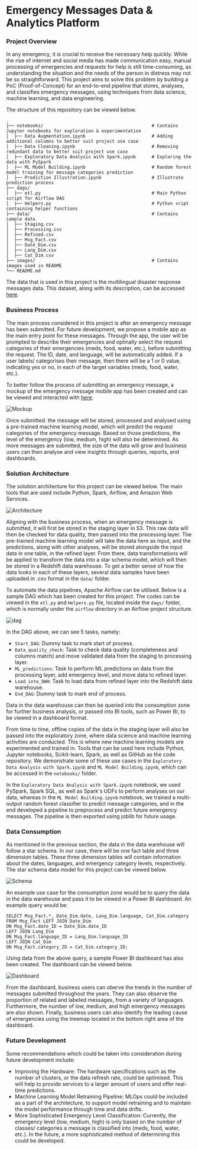 # Emergency Messages Data & Analytics Platform

### Project Overview
In any emergency, it is crucial to receive the necessary help quickly. While the rise of internet and social media has made communication easy, manual processing of emergencies and requests for help is still time-consuming, as understanding the situation and the needs of the person in distress may not be so straightforward. This project aims to solve this problem by building a PoC (Proof-of-Concept) for an end-to-end pipeline that stores, analyses, and classifies emergency messages, using techniques from data science, machine learning, and data engineering.

The structure of this repository can be viewed below.

    .
    ├── notebooks/                                         # Contains Jupyter notebooks for exploration & experimentation
    │  ├── Data Augmentation.ipynb                         # Adding additional columns to better suit project use case
    │  ├── Data Cleaning.ipynb                             # Removing redundant data to better suit project use case
    │  ├── Exploratory Data Analysis with Spark.ipynb      # Exploring the data with PySpark
    │  ├── ML Model Building.ipynb                         # Random forest model training for message categories prediction
    │  ├── Prediction Illustration.ipynb                   # Illustrate prediction process
    ├── dags/
    │  ├── etl.py                                          # Main Python script for Airflow DAG
    │  ├── Helpers.py                                      # Python sript containing helper functions
    ├── data/                                              # Contains sample data
    │  ├── Staging.csv                                     
    │  ├── Processing.csv
    │  ├── Refined.csv   
    │  ├── Msg_Fact.csv                                     
    │  ├── Date_Dim.csv
    │  ├── Lang_Dim.csv 
    │  ├── Cat_Dim.csv 
    ├── images/                                            # Contains images used in README
    └── README.md

The data that is used in this project is the multilingual disaster response messages data. This dataset, along with its description, can be accessed [here](https://www.kaggle.com/datasets/landlord/multilingual-disaster-response-messages).

### Business Process
The main process considered in this project is after an emergency message has been submitted. For future development, we propose a mobile app as the main entry point for these messages. Through the app, the user will be prompted to describe their emergencies and optinally select the request categories of their emergencies (meds, food, water, etc.), before submitting the request. The ID, date, and language, will be automatically added. If a user labels/ categorises their message, then there will be a 1 or 0 value, indicating yes or no, in each of the target variables (meds, food, water, etc.).

To better follow the process of submitting an emergency message, a mockup of the emergency message mobile app has been created and can be viewed and interacted with [here](https://rp.mockplus.com/run/mZjA1toNnZ/lcyvCAMMEB?cps=hide&rps=hide&nav=1&ha=0&la=0&fc=0&dt=iphoneX&out=0&rt=1).

![Mockup](https://github.com/Gianatmaja/Emergency-Messages-Data-Analytics-Platform/blob/main/Images/Screenshot_2022-11-17_at_9.35.33_PM-removebg.png)

Once submitted. the message will be stored, processed and analysed using a pre-trained machine learning model, which will predict the request categories of the emergency message. Based on those predictions, the level of the emergency (low, medium, high) will also be determined. As more messages are submitted, the size of the data will grow and business users can then analyse and view insights through queries, reports, and dashboards.

### Solution Architecture
The solution architecture for this project can be viewed below. The main tools that are used include Python, Spark, Airflow, and Amazon Web Services.

![Architecture](https://github.com/Gianatmaja/Emergency-Messages-Data-Analytics-Platform/blob/main/Images/Picture5.png)

Aligning with the business process, when an emergency message is submitted, it will first be stored in the staging layer in S3. This raw data will then be checked for data quality, then passed into the processing layer. The pre-trained machine learning model will take the data here as input, and the predictions, along with other analyses, will be stored alongside the input data in one table, in the refined layer. From there, data transformations will be applied to transform the data into a star schema model, which will then be stored in a Redshift data warehouse. To get a better sense of how the data looks in each of these layers, several data samples have been uploaded in .csv format in the `data/` folder.

To automate the data pipelines, Apache Airflow can be utilised. Below is a sample DAG which has been created for this project. The codes can be viewed in the `etl.py` and `Helpers.py` file, located inside the `dags/` folder, which is normally under the `airflow` directory in an Airflow project structure.

![dag](https://github.com/Gianatmaja/Emergency-Messages-Data-Analytics-Platform/blob/main/Images/dag.png)

In the DAG above, we can see 5 tasks, namely:
- `Start_DAG`: Dummy task to mark start of process.
- `Data_quality_check`: Task to check data quality (completeness and columns match) and move validated data from the staging to processing layer.
- `ML_predictions`: Task to perform ML predictions on data from the processing layer, add emergency level, and move data to refined layer.
- `Load_into_DWH`: Task to load data from refined layer into the Redshift data warehouse.
- `End_DAG`: Dummy task to mark end of process. 

Data in the data warehouse can then be queried into the consumption zone for further business analysis, or passed into BI tools, such as Power BI, to be viewed in a dashboard format.

From time to time, offline copies of the data in the staging layer will also be passed into the exploratory zone, where data science and machine learning activities are conducted. This is where new machine learning models are experimented and trained in. Tools that can be used here include Python, Jupyter notebooks, Scikit-learn, Spark, as well as GitHub as the code repository. We demonstrate some of these use cases in the `Exploratory Data Analysis with Spark.ipynb` and `ML Model Building.ipynb`, which can be accessed in the `notebooks/` folder. 

In the `Exploratory Data Analysis with Spark.ipynb` notebook, we used PySpark, Spark SQL, as well as Spark's UDFs to perform analyses on our data, whereas in the `ML Model Building.ipynb` notebook, we trained a multi-output random forest classifier to predict message categories, and in the end developed a pipeline to preprocess and predict future emergency messages. The pipeline is then exported using joblib for future usage.

### Data Consumption
As mentioned in the previous section, the data in the data warehouse will follow a star schema. In our case, there will be one fact table and three dimension tables. These three dimension tables will contain information about the dates, languages, and emergency category levels, respectively. The star schema data model for this project can be viewed below.

![Schema](https://github.com/Gianatmaja/Emergency-Messages-Data-Analytics-Platform/blob/main/Images/Picture6.png)

An example use case for the consumption zone would be to query the data in the data warehouse and pass it to be viewed in a Power BI dashboard. An example query would be:
                      
    SELECT Msg_Fact.*, Date_Dim.date, Lang_Dim.language, Cat_Dim.category 
    FROM Msg_Fact LEFT JOIN Date_Dim 
    ON Msg_Fact.date_ID = Date_Dim.date_ID 
    LEFT JOIN Lang_Dim 
    ON Msg_Fact.language_ID = Lang_Dim.language_ID 
    LEFT JOIN Cat_Dim 
    ON Msg_Fact.category_ID = Cat_Dim.category_ID;
    
Using data from the above query, a sample Power BI dashboard has also been created. The dashboard can be viewed below.

![Dashboard](https://github.com/Gianatmaja/Emergency-Messages-Data-Analytics-Platform/blob/main/Images/Dashboard.png)

From the dashboard, business users can oberve the trends in the number of messages submitted throughout the years. They can also observe the proportion of related and labeled messages, from a variety of languages. Furthermore, the number of low, medium, and high emergency messages are also shown. Finally, business users can also identify the leading cause of emergencies using the treemap located in the bottom right area of the dashboard.

### Future Development
Some recommendations which could be taken into consideration during future development include:
- Improving the Hardware: The hardware specifications such as the number of clusters, or the data refresh rate, could be optimised. This will help to provide services to a larger amount of users and offer real-time predictions.
- Machine Learning Model Retraining Pipeline: MLOps could be included as a part of the architecture, to support model retraining and to maintain the model performance through time and data drifts.
- More Sophisticated Emergency Level Classification: Currently, the emergency level (low, medium, high) is only based on the number of classes/ categories a message is classified into (meds, food, water, etc.). In the future, a more sophisticated method of determining this could be developed.
